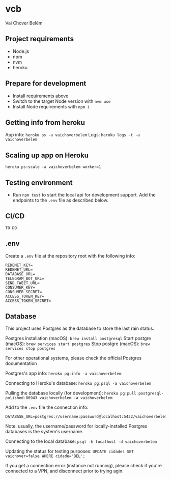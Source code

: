 # vcb
Vai Chover Belém

## Project requirements
- Node.js
- npm
- nvm
- heroku

## Prepare for development
- Install requirements above
- Switch to the target Node version with `nvm use`
- Install Node requirements with `npm i`

## Getting info from heroku

App info: `heroku ps -a vaichoverbelem`
Logs: `heroku logs -t -a vaichoverbelem`

## Scaling up app on Heroku

`heroku ps:scale -a vaichoverbelem worker=1`

## Testing environment
- Run `npm test` to start the local api for development support. Add the endpoints to the `.env` file as described below.

## CI/CD
`TO DO`

## .env

Create a `.env` file at the repository root with the following info:
```
REDEMET_KEY=
REDEMET_URL=
DATABASE_URL=
TELEGRAM_BOT_URL=
SEND_TWEET_URL=
CONSUMER_KEY=
CONSUMER_SECRET=
ACCESS_TOKEN_KEY=
ACCESS_TOKEN_SECRET=
```

## Database
This project uses Postgres as the database to store the last rain status.

Postgres installation (macOS): `brew install postgresql`
Start postgre (macOS): `brew services start postgres`
Stop postgre (macOS): `brew services stop postgres`

For other operational systems, please check the official Postgres documentation

Postgres's app info: `heroku pg:info -a vaichoverbelem`

Connecting to Heroku's database: `heroku pg:psql -a vaichoverbelem`

Pulling the database locally (for development): `heroku pg:pull postgresql-polished-86943 vaichoverbelem -a vaichoverbelem`

Add to the `.env` file the connection info:
```
DATABASE_URL=postgres://username:password@localhost:5432/vaichoverbelem
```

Note: usually, the username/password for locally-installed Postgres databases is the system's username.

Connecting to the local database: `psql -h localhost -d vaichoverbelem`

Updating the status for testing purposes: `UPDATE cidades SET vaichover=false WHERE cidade='BEL';`

If you get a connection error (instance not running), please check if you're connected to a VPN, and disconnect prior to trying agin.
